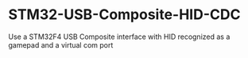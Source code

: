 # STM32-USB-Composite-HID-CDC
Use a STM32F4 USB Composite interface with HID recognized as a gamepad and a virtual com port
